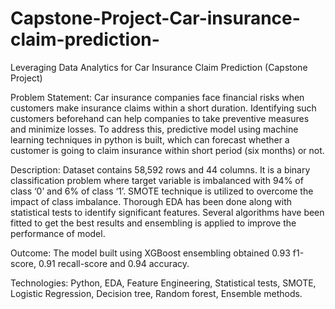 # Capstone-Project-Car-insurance-claim-prediction-

Leveraging Data Analytics for Car Insurance Claim Prediction (Capstone Project)

Problem Statement: Car insurance companies face financial risks when customers make insurance claims within a short duration. Identifying such customers beforehand can help companies to take preventive measures and minimize losses. To address this, predictive model using machine learning techniques in python is built, which can forecast whether a customer is going to claim insurance within short period (six months) or not.

Description: Dataset contains 58,592 rows and 44 columns. It is a binary classification problem where target variable is imbalanced with 94% of class ‘0’ and 6% of class ‘1’. SMOTE technique is utilized to overcome the impact of class imbalance. Thorough EDA has been done along with statistical tests to identify significant features. Several algorithms have been fitted to get the best results and ensembling is applied to improve the performance of model.

Outcome: The model built using XGBoost ensembling obtained 0.93 f1-score, 0.91 recall-score and 0.94 accuracy.

Technologies: Python, EDA, Feature Engineering, Statistical tests, SMOTE, Logistic Regression, Decision tree, Random forest, Ensemble methods.
